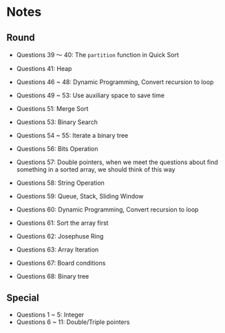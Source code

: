 # Notes

## Round

- Questions 39 ～ 40: The `partition` function in Quick Sort

- Questions 41: Heap

- Questions 46 ~ 48: Dynamic Programming, Convert recursion to loop

- Questions 49 ~ 53: Use auxiliary space to save time

- Questions 51: Merge Sort

- Questions 53: Binary Search

- Questions 54 ~ 55: Iterate a binary tree

- Questions 56: Bits Operation

- Questions 57: Double pointers, when we meet the questions about find something in a sorted array, we should think of this way

- Questions 58: String Operation

- Questions 59: Queue, Stack, Sliding Window

- Questions 60: Dynamic Programming, Convert recursion to loop

- Questions 61: Sort the array first

- Questions 62: Josephuse Ring

- Questions 63: Array Iteration

- Questions 67: Board conditions

- Questions 68: Binary tree

## Special

- Questions 1 ~ 5: Integer
- Questions 6 ~ 11: Double/Triple pointers